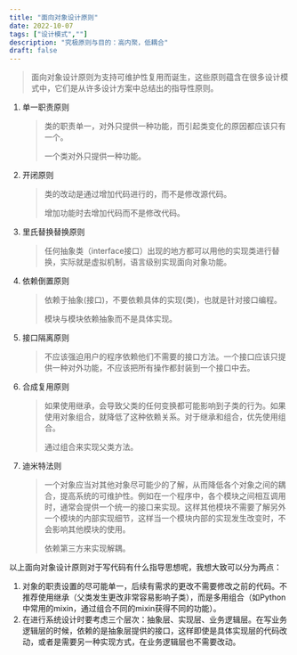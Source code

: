 ```yaml
---
title: "面向对象设计原则"
date: 2022-10-07
tags: ["设计模式",""]
description: "究极原则与目的：高内聚，低耦合"
draft: false
---
```


> 面向对象设计原则为支持可维护性复用而诞生，这些原则蕴含在很多设计模式中，它们是从许多设计方案中总结出的指导性原则。

1. 单一职责原则

   > 类的职责单一，对外只提供一种功能，而引起类变化的原因都应该只有一个。
   >
   > 一个类对外只提供一种功能。

2. 开闭原则

   > 类的改动是通过增加代码进行的，而不是修改源代码。
   >
   > 增加功能时去增加代码而不是修改代码。

3. 里氏替换替换原则

   > 任何抽象类（interface接口）出现的地方都可以用他的实现类进行替换，实际就是虚拟机制，语言级别实现面向对象功能。

4. 依赖倒置原则

   > 依赖于抽象(接口)，不要依赖具体的实现(类)，也就是针对接口编程。
   >
   > 模块与模块依赖抽象而不是具体实现。

5. 接口隔离原则

   > 不应该强迫用户的程序依赖他们不需要的接口方法。一个接口应该只提供一种对外功能，不应该把所有操作都封装到一个接口中去。

6. 合成复用原则

   > 如果使用继承，会导致父类的任何变换都可能影响到子类的行为。如果使用对象组合，就降低了这种依赖关系。对于继承和组合，优先使用组合。
   >
   > 通过组合来实现父类方法。

7. 迪米特法则

   > 一个对象应当对其他对象尽可能少的了解，从而降低各个对象之间的耦合，提高系统的可维护性。例如在一个程序中，各个模块之间相互调用时，通常会提供一个统一的接口来实现。这样其他模块不需要了解另外一个模块的内部实现细节，这样当一个模块内部的实现发生改变时，不会影响其他模块的使用。
   >
   > 依赖第三方来实现解耦。

以上面向对象设计原则对于写代码有什么指导思想呢，我想大致可以分为两点：

1. 对象的职责设置的尽可能单一，后续有需求的更改不需要修改之前的代码。不推荐使用继承（父类发生更改非常容易影响子类），而是多用组合（如Python中常用的mixin，通过组合不同的mixin获得不同的功能）。
2. 在进行系统设计时要考虑三个层次：抽象层、实现层、业务逻辑层。在写业务逻辑层的时候，依赖的是抽象层提供的接口，这样即使是具体实现层的代码改动，或者是需要另一种实现方式，在业务逻辑层也不需要改动。


